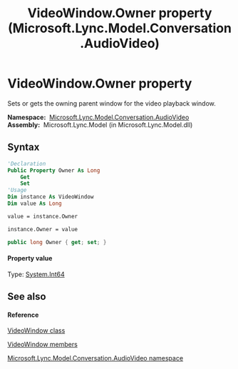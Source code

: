 ﻿---
title: VideoWindow.Owner property  (Microsoft.Lync.Model.Conversation.AudioVideo)
TOCTitle: 'Owner property '
ms:assetid: P:Microsoft.Lync.Model.Conversation.AudioVideo.VideoWindow.Owner_DI_3_UC_OCS14MrefLyncWPF
ms:mtpsurl: https://msdn.microsoft.com/en-us/library/microsoft.lync.model.conversation.audiovideo.videowindow.owner_di_3_uc_ocs14mreflyncwpf(v=office.15)
ms:contentKeyID: 48597341
ms.date: 07/28/2014
mtps_version: v=office.15
f1_keywords:
- Microsoft.Lync.Model.Conversation.AudioVideo.VideoWindow.Owner
dev_langs:
- CSharp
- JScript
- VB
- other
---

# VideoWindow.Owner property

Sets or gets the owning parent window for the video playback window.

**Namespace:**  [Microsoft.Lync.Model.Conversation.AudioVideo](microsoft-lync-model-conversation-audiovideo-namespace_2.md)  
**Assembly:**  Microsoft.Lync.Model (in Microsoft.Lync.Model.dll)

## Syntax

``` vb
'Declaration
Public Property Owner As Long
    Get
    Set
'Usage
Dim instance As VideoWindow
Dim value As Long

value = instance.Owner

instance.Owner = value
```

``` csharp
public long Owner { get; set; }
```

#### Property value

Type: [System.Int64](http://msdn2.microsoft.com/en-us/library/6yy583ek)  

## See also

#### Reference

[VideoWindow class](videowindow-class-microsoft-lync-model-conversation-audiovideo_2.md)

[VideoWindow members](videowindow-members-microsoft-lync-model-conversation-audiovideo_2.md)

[Microsoft.Lync.Model.Conversation.AudioVideo namespace](microsoft-lync-model-conversation-audiovideo-namespace_2.md)

